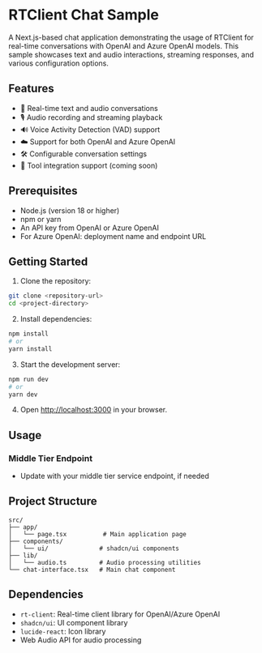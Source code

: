 # RTClient Chat Sample

A Next.js-based chat application demonstrating the usage of RTClient for real-time conversations with OpenAI and Azure OpenAI models. This sample showcases text and audio interactions, streaming responses, and various configuration options.

## Features

- 🔄 Real-time text and audio conversations
- 🎙️ Audio recording and streaming playback
- 🔊 Voice Activity Detection (VAD) support
- ☁️ Support for both OpenAI and Azure OpenAI
- 🛠️ Configurable conversation settings
- 🔧 Tool integration support (coming soon)

## Prerequisites

- Node.js (version 18 or higher)
- npm or yarn
- An API key from OpenAI or Azure OpenAI
- For Azure OpenAI: deployment name and endpoint URL

## Getting Started

1. Clone the repository:
```bash
git clone <repository-url>
cd <project-directory>
```

2. Install dependencies:
```bash
npm install
# or
yarn install
```

3. Start the development server:
```bash
npm run dev
# or
yarn dev
```

4. Open [http://localhost:3000](http://localhost:3000) in your browser.

## Usage

### Middle Tier Endpoint

-  Update with your middle tier service endpoint, if needed

## Project Structure

```
src/
├── app/
│   └── page.tsx          # Main application page
├── components/
│   └── ui/              # shadcn/ui components
├── lib/
│   └── audio.ts         # Audio processing utilities
└── chat-interface.tsx   # Main chat component
```

## Dependencies

- `rt-client`: Real-time client library for OpenAI/Azure OpenAI
- `shadcn/ui`: UI component library
- `lucide-react`: Icon library
- Web Audio API for audio processing
